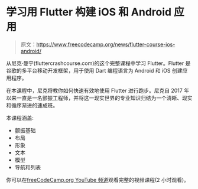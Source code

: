 # 学习用 Flutter 构建 iOS 和 Android 应用

> 原文：<https://www.freecodecamp.org/news/flutter-course-ios-android/>

从尼克·曼宁(fluttercrashcourse.com)的这个完整课程中学习 Flutter。Flutter 是谷歌的多平台移动开发框架，用于使用 Dart 编程语言为 Android 和 iOS 创建应用程序。

在本课程中，尼克将教你如何快速有效地使用 Flutter 进行跑步。尼克自 2017 年以来一直是一名颤振工程师，并将这一现实世界的专业知识归结为一个清晰、现实和循序渐进的速成班。

本课程涵盖:

*   颤振基础
*   布局
*   形象
*   文本
*   模型
*   导航和列表

你可以在[freeCodeCamp.org YouTube 频道](https://www.youtube.com/watch?v=pTJJsmejUOQ)观看完整的视频课程(2 小时观看)。